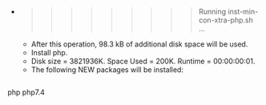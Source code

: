 * >>>>>>>>> Running inst-min-con-xtra-php.sh ...
  * After this operation, 98.3 kB of additional disk space will be used.
  * Install php.
  * Disk size = 3821936K. Space Used = 200K. Runtime = 00:00:00:01.
  * The following NEW packages will be installed:
  ```bash
php php7.4
  ```
